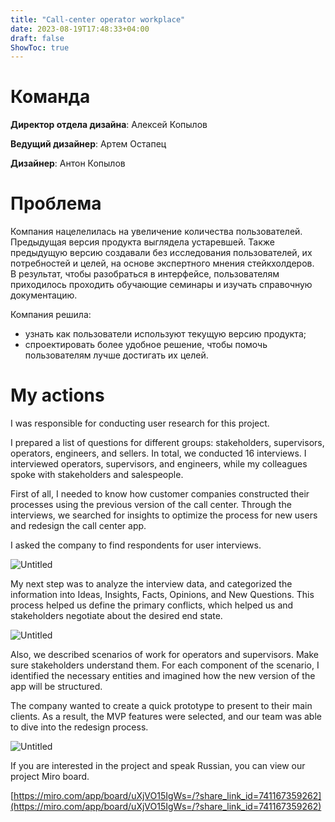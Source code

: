 ```yaml
---
title: "Call-center operator workplace"
date: 2023-08-19T17:48:33+04:00
draft: false
ShowToc: true
---
```


# Команда

**Директор отдела дизайна**: Алексей Копылов

**Ведущий дизайнер**: Артем Остапец

**Дизайнер**: Антон Копылов

# Проблема

Компания нацелелилась на увеличение количества пользователей. Предыдущая версия продукта выглядела устаревшей. Также предыдущую версию создавали без исследования пользователей, их потребностей и целей, на основе экспертного мнения стейкхолдеров. В результат, чтобы разобраться в интерфейсе, пользователям приходилось проходить обучающие семинары и изучать справочную документацию.

Компания решила:

- узнать как пользователи используют текущую версию продукта;
- спроектировать более удобное решение, чтобы помочь пользователям лучше достигать их целей.

# My actions

I was responsible for conducting user research for this project.

I prepared a list of questions for different groups: stakeholders, supervisors, operators, engineers, and sellers. In total, we conducted 16 interviews. I interviewed operators, supervisors, and engineers, while my colleagues spoke with stakeholders and salespeople.

First of all, I needed to know how customer companies constructed their processes using the previous version of the call center. Through the interviews, we searched for insights to optimize the process for new users and redesign the call center app.

I asked the company to find respondents for user interviews.

![Untitled](/images/folio/oktell/Untitled.png)

My next step was to analyze the interview data, and categorized the information into Ideas, Insights, Facts, Opinions, and New Questions. This process helped us define the primary conflicts, which helped us and stakeholders negotiate about the desired end state.

![Untitled](/images/folio/oktell/Untitled%201.png)

Also, we described scenarios of work for operators and supervisors. Make sure stakeholders understand them. For each component of the scenario, I identified the necessary entities and imagined how the new version of the app will be structured.

The company wanted to create a quick prototype to present to their main clients. As a result, the MVP features were selected, and our team was able to dive into the redesign process.

![Untitled](/images/folio/oktell/Untitled%202.png)

If you are interested in the project and speak Russian, you can view our project Miro board.

[https://miro.com/app/board/uXjVO15IgWs=/?share_link_id=741167359262](https://miro.com/app/board/uXjVO15IgWs=/?share_link_id=741167359262)
